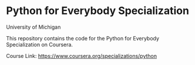 # Python for Everybody Specialization

University of Michigan

This repository contains the code for the Python for Everybody Specialization on Coursera.

Course Link: https://www.coursera.org/specializations/python
